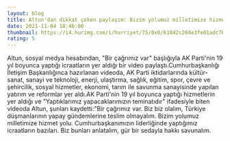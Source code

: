 ```yaml
--- 
layout: blog
title: Altun'dan dikkat çeken paylaşım: Bizim yolumuz milletimize hizmet yolu
date: 2021-11-04 18:46:00
thumbnail: https://i4.hurimg.com/i/hurriyet/75/0x0/61842c264e3fe01adc70b4cd.jpg
rating: 5
---
```

Altun, sosyal medya hesabından, "Bir çağrımız var" başlığıyla AK Parti'nin 19 yıl boyunca yaptığı icraatların yer aldığı bir video paylaştı.Cumhurbaşkanlığı İletişim Başkanlığınca hazırlanan videoda, AK Parti iktidarlarında kültür-sanat, sanayi ve teknoloji, enerji, ulaştırma, sağlık, eğitim, spor, çevre ve şehircilik, sosyal hizmetler, ekonomi, tarım ile savunma sanayisinde yapılan yatırım ve reformlar yer aldı.AK Parti'nin 19 yıl boyunca yaptığı hizmetlerin yer aldığı ve "Yaptıklarımız yapacaklarımızın teminatıdır" ifadesiyle biten videoda Altun, şunları kaydetti:"Bir çağrımız var. Biz biz olalım, Türkiye düşmanlarının yapay gündemlerine teslim olmayalım. Bizim yolumuz milletimize hizmet yolu. Cumhurbaşkanımızın liderliğinde yaptığımız icraatların bazıları. Biz bunları anlatalım, gür bir sedayla hakkı savunalım.